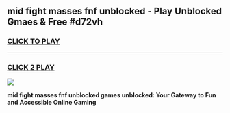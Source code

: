
## mid fight masses fnf unblocked - Play Unblocked Gmaes & Free #d72vh
<h3>
<a href="https://news.freeplayer.one?title=mid_fight_masses_fnf_unblocked&ref=24F">CLICK TO PLAY</a></h3>
<hr>

<h3>
<a href="https://news.freeplayer.one?title=mid_fight_masses_fnf_unblocked&ref=24F">CLICK 2 PLAY</a>
  
</h3>

<a href="https://news.freeplayer.one?title=mid_fight_masses_fnf_unblocked&ref=24F/"><img src="https://clearcache.store/games.png"></a>


**mid fight masses fnf unblocked games unblocked: Your Gateway to Fun and Accessible Online Gaming**
